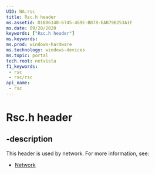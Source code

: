 ```yaml
---
UID: NA:rsc
title: Rsc.h header
ms.assetid: D1B06148-6745-469E-B878-EAB79B253A1F
ms.date: 09/28/2020
keywords: ["Rsc.h header"]
ms.keywords: 
ms.prod: windows-hardware
ms.technology: windows-devices
ms.topic: portal
tech.root: netvista
f1_keywords:
 - rsc
 - rsc/rsc
api_name:
 - rsc
---
```


# Rsc.h header


## -description

This header is used by network. For more information, see:

- [Network](../_netvista/index.md)

